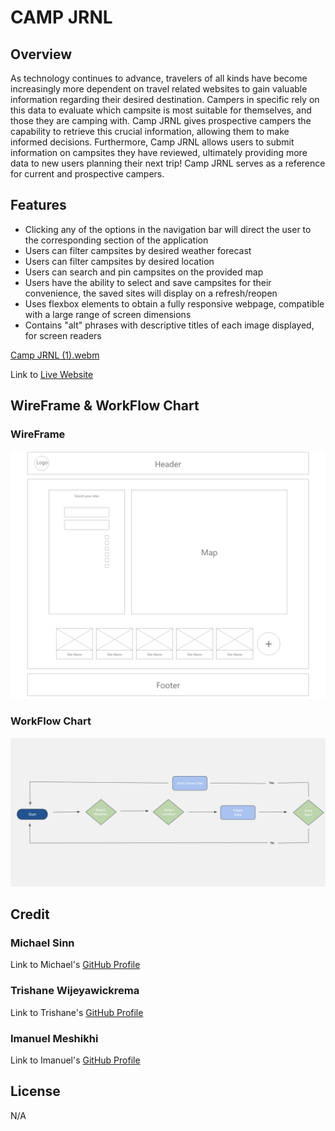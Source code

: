 # CAMP JRNL

## Overview

As technology continues to advance, travelers of all kinds have become increasingly more dependent on travel related websites to gain valuable information regarding their desired destination. Campers in specific rely on this data to evaluate which campsite is most suitable for themselves, and those they are camping with. Camp JRNL gives prospective campers the capability to retrieve this crucial information, allowing them to make informed decisions. Furthermore, Camp JRNL allows users to submit information on campsites they have reviewed, ultimately providing more data to new users planning their next trip! Camp JRNL serves as a reference for current and prospective campers.

## Features

- Clicking any of the options in the navigation bar will direct the user to the corresponding section of the application
- Users can filter campsites by desired weather forecast
- Users can filter campsites by desired location
- Users can search and pin campsites on the provided map
- Users have the ability to select and save campsites for their convenience, the saved sites will display on a refresh/reopen
- Uses flexbox elements to obtain a fully responsive webpage, compatible with a large range of screen dimensions
- Contains "alt" phrases with descriptive titles of each image displayed, for screen readers

[Camp JRNL (1).webm](https://user-images.githubusercontent.com/92243834/193717199-93fa5c49-75cc-48a3-b71e-fb8618184682.webm)

Link to [Live Website](https://michaelsinn.github.io/camping-journal/)

## WireFrame & WorkFlow Chart

### WireFrame

![wireframe](assets/images/home-page.png)

### WorkFlow Chart

![workflow-chart](assets/images/campjrnl-workflow-chart.png)

## Credit

### Michael Sinn
Link to Michael's [GitHub Profile](https://github.com/MichaelSinn)

### Trishane Wijeyawickrema
Link to Trishane's [GitHub Profile](https://github.com/Trishaneww)

### Imanuel Meshikhi
Link to Imanuel's [GitHub Profile](https://github.com/Imanuel3)

## License

N/A

